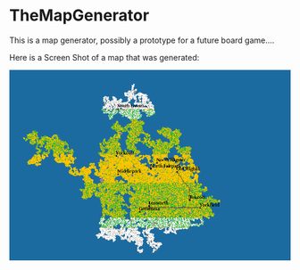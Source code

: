 # TheMapGenerator
This is a map generator, possibly a prototype for a future board game....

Here is a Screen Shot of a map that was generated:

![alt tag](screenShot.png)